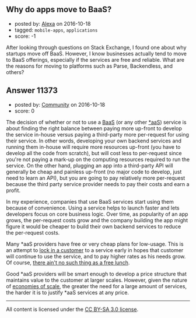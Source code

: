 ## Why do apps move to BaaS?

- posted by: [Alexa](https://stackexchange.com/users/8775623/alexa) on 2016-10-18
- tagged: `mobile-apps`, `applications`
- score: -1

After looking through questions on Stack Exchange, I found one about why startups move off BaaS. However, I know businesses actually tend to move to BaaS offerings, especially if the services are free and reliable. What are the reasons for moving to platforms such as Parse, Backendless, and others?


## Answer 11373

- posted by: [Community](https://stackexchange.com/users/-1/community) on 2016-10-18
- score: 0

<p>The decision of whether or not to use a <a href="https://en.wikipedia.org/wiki/Mobile_backend_as_a_service" rel="nofollow">BaaS</a> (or any other <a href="https://en.wikipedia.org/wiki/As_a_service" rel="nofollow">*aaS</a>) service is about finding the right balance between paying more up-front to develop the service in-house versus paying a third-party more per-request for using their service. In other words, developing your own backend services and running them in-house will require more resources up-front (you have to develop all the code from scratch), but will cost less to per-request since you're not paying a mark-up on the computing resources required to run the service. On the other hand, plugging an app into a third-party API will generally be cheap and painless up-front (no major code to develop, just need to learn an API), but you are going to pay relatively more per-request because the third party service provider needs to pay their costs and earn a profit.</p>

<p>In my experience, companies that use BaaS services start using them because of convenience. Using a service helps to launch faster and lets developers focus on core business logic. Over time, as popularity of an app grows, the per-request costs grow and the company building the app might figure it would be cheaper to build their own backend services to reduce the per-request costs.</p>

<p>Many *aaS providers have free or very cheap plans for low-usage. This is an attempt to <a href="https://en.wikipedia.org/wiki/Vendor_lock-in" rel="nofollow">lock in a customer</a> to a service early in hopes that customer will continue to use the service, and to pay higher rates as his needs grow. Of course, <a href="https://en.wikipedia.org/wiki/There_ain%27t_no_such_thing_as_a_free_lunch" rel="nofollow">there ain't no such thing as a free lunch</a>.</p>

<p>Good *aaS providers will be smart enough to develop a price structure that maintains value to the customer at larger scales. However, given the nature of <a href="https://en.wikipedia.org/wiki/Economies_of_scale" rel="nofollow">economies of scale</a>, the greater the need for a large amount of services, the harder it is to justify *aaS services at any price.</p>




---

All content is licensed under the [CC BY-SA 3.0 license](https://creativecommons.org/licenses/by-sa/3.0/).
